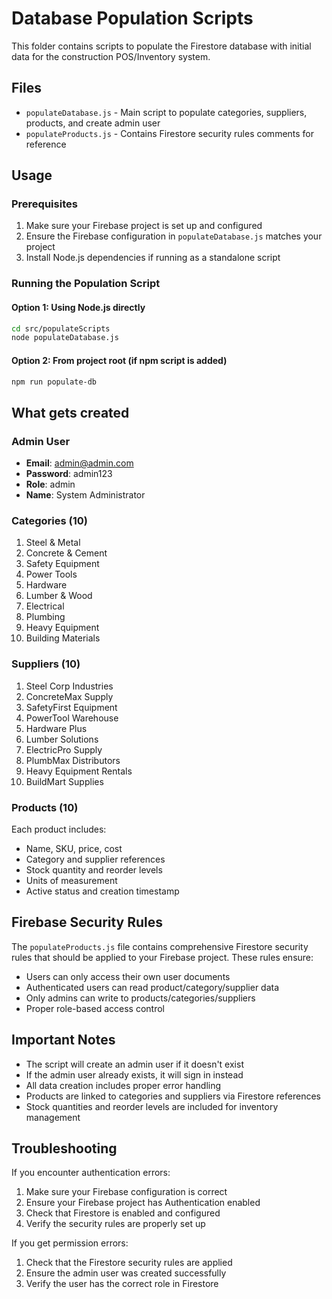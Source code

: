 # Database Population Scripts

This folder contains scripts to populate the Firestore database with initial data for the construction POS/Inventory system.

## Files

- `populateDatabase.js` - Main script to populate categories, suppliers, products, and create admin user
- `populateProducts.js` - Contains Firestore security rules comments for reference

## Usage

### Prerequisites

1. Make sure your Firebase project is set up and configured
2. Ensure the Firebase configuration in `populateDatabase.js` matches your project
3. Install Node.js dependencies if running as a standalone script

### Running the Population Script

#### Option 1: Using Node.js directly
```bash
cd src/populateScripts
node populateDatabase.js
```

#### Option 2: From project root (if npm script is added)
```bash
npm run populate-db
```

## What gets created

### Admin User
- **Email**: admin@admin.com
- **Password**: admin123
- **Role**: admin
- **Name**: System Administrator

### Categories (10)
1. Steel & Metal
2. Concrete & Cement
3. Safety Equipment
4. Power Tools
5. Hardware
6. Lumber & Wood
7. Electrical
8. Plumbing
9. Heavy Equipment
10. Building Materials

### Suppliers (10)
1. Steel Corp Industries
2. ConcreteMax Supply
3. SafetyFirst Equipment
4. PowerTool Warehouse
5. Hardware Plus
6. Lumber Solutions
7. ElectricPro Supply
8. PlumbMax Distributors
9. Heavy Equipment Rentals
10. BuildMart Supplies

### Products (10)
Each product includes:
- Name, SKU, price, cost
- Category and supplier references
- Stock quantity and reorder levels
- Units of measurement
- Active status and creation timestamp

## Firebase Security Rules

The `populateProducts.js` file contains comprehensive Firestore security rules that should be applied to your Firebase project. These rules ensure:

- Users can only access their own user documents
- Authenticated users can read product/category/supplier data
- Only admins can write to products/categories/suppliers
- Proper role-based access control

## Important Notes

- The script will create an admin user if it doesn't exist
- If the admin user already exists, it will sign in instead
- All data creation includes proper error handling
- Products are linked to categories and suppliers via Firestore references
- Stock quantities and reorder levels are included for inventory management

## Troubleshooting

If you encounter authentication errors:
1. Make sure your Firebase configuration is correct
2. Ensure your Firebase project has Authentication enabled
3. Check that Firestore is enabled and configured
4. Verify the security rules are properly set up

If you get permission errors:
1. Check that the Firestore security rules are applied
2. Ensure the admin user was created successfully
3. Verify the user has the correct role in Firestore
